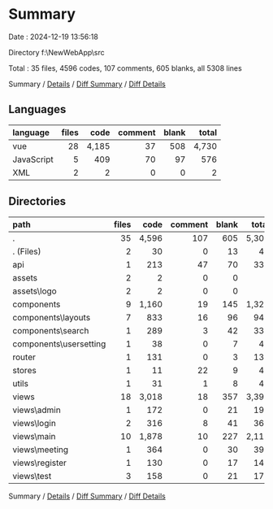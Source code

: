 # Summary

Date : 2024-12-19 13:56:18

Directory f:\\NewWebApp\\src

Total : 35 files,  4596 codes, 107 comments, 605 blanks, all 5308 lines

Summary / [Details](details.md) / [Diff Summary](diff.md) / [Diff Details](diff-details.md)

## Languages
| language | files | code | comment | blank | total |
| :--- | ---: | ---: | ---: | ---: | ---: |
| vue | 28 | 4,185 | 37 | 508 | 4,730 |
| JavaScript | 5 | 409 | 70 | 97 | 576 |
| XML | 2 | 2 | 0 | 0 | 2 |

## Directories
| path | files | code | comment | blank | total |
| :--- | ---: | ---: | ---: | ---: | ---: |
| . | 35 | 4,596 | 107 | 605 | 5,308 |
| . (Files) | 2 | 30 | 0 | 13 | 43 |
| api | 1 | 213 | 47 | 70 | 330 |
| assets | 2 | 2 | 0 | 0 | 2 |
| assets\\logo | 2 | 2 | 0 | 0 | 2 |
| components | 9 | 1,160 | 19 | 145 | 1,324 |
| components\\layouts | 7 | 833 | 16 | 96 | 945 |
| components\\search | 1 | 289 | 3 | 42 | 334 |
| components\\usersetting | 1 | 38 | 0 | 7 | 45 |
| router | 1 | 131 | 0 | 3 | 134 |
| stores | 1 | 11 | 22 | 9 | 42 |
| utils | 1 | 31 | 1 | 8 | 40 |
| views | 18 | 3,018 | 18 | 357 | 3,393 |
| views\\admin | 1 | 172 | 0 | 21 | 193 |
| views\\login | 2 | 316 | 8 | 41 | 365 |
| views\\main | 10 | 1,878 | 10 | 227 | 2,115 |
| views\\meeting | 1 | 364 | 0 | 30 | 394 |
| views\\register | 1 | 130 | 0 | 17 | 147 |
| views\\test | 3 | 158 | 0 | 21 | 179 |

Summary / [Details](details.md) / [Diff Summary](diff.md) / [Diff Details](diff-details.md)